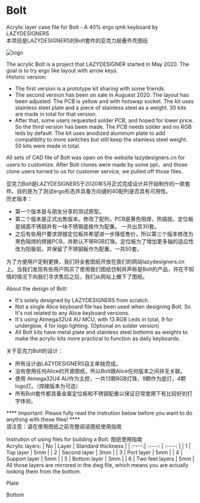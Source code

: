 # Bolt
Acrylic layer case file for Bolt - A 40% ergo qmk keyboard by LAZYDESIGNERS  
本项目是LAZYDESIGNERS的Bolt套件的亚克力层叠外壳图纸

![logo](http://lazydesigners.cn/wp-content/uploads/2021/09/boltlogo-01-01.jpg)

The acrylic Bolt is a project that LAZYDESIGNER started in May 2020. 
The goal is to try ergo like layout with arrow keys.  
Historic version:
* The first version is a prototype kit sharing with some friends.
* The second version has been on sale in Auguest 2020. The layout has been adjusted. The PCB is yellow and with hotswap socket. The kit uses stainless steel plate and a piece of stainless steel as a weight. 30 kits are made in total for that version.
* After that, some users requested solder PCB, and hoped for lower price. So the third version has been made. The PCB needs solder and no RGB leds by default. The kit uses anodized aluminum plate to add compatiblity to more switches but still keep the stainless steel weight. 50 kits were made in total.

All sets of CAD file of Bolt was open on the website lazydesigners.cn for users to customize. After Bolt clones were made by some ppl，and those clone users turned to us for customer service, we pulled off those files. 

亚克力Bolt是LAZYDESIGNERS于2020年5月正式完成设计并开始制作的一款套件。目的是为了测试ergo形态并具备方向键的40配列是否具有可用性。  
历史版本：
* 第一个版本是与朋友分享的测试原型。
* 第二个版本是正式出售版本。修改了配列，PCB是黄色阻焊，热插拔。定位板是镜面不锈钢并有一块不锈钢底板作为配重。 一共出货30套。
* 之后有些用户要求焊接定位板并希望进一步降低售价，所以第三个版本修改为黑色阻焊的焊接PCB，并默认不带RGB灯珠。定位板为了增加更多轴的适应性改为阳极铝，并保留了不锈钢板作为配重。一共50套。 

为了方便用户定制更换，我们将全套图纸开放在我们的网站lazydesigners.cn上。当我们发现有些用户购买了使用我们图纸仿制并声称是Bolt的产品，并在不知情的情况下向我们寻求售后之后，我们从网站上撤下了图纸。  

About the design of Bolt:
* It's solely designed by LAZYDESIGNERS from scratch. 
* Not a single Alice keyboard file has been used when designing Bolt. So It's not related to any Alice keyboard versions. 
* It's using Atmega32U4 AU MCU, with 13 RGB Leds in total, 9 for underglow, 4 for logo lighting. (Optional on solder version)
* All Bolt kits have metal plate and stainless steel bottoms as weights to make the acrylic kits more practical to function as daily keyboards.

关于亚克力Bolt的设计：
* 所有设计由LAZYDESIGNERS自主单独完成。
* 没有使用任何Alice的开源图纸，所以Bolt跟Alice任何版本之间并无关联。
* 使用 Atmega32U4 AU作为主控，一共13颗RGB灯珠，9颗作为底灯，4颗logo灯。（焊接版本为可选）
* 所有Bolt套件都具备金属定位板和不锈钢配重以保证日常使用下有比较好的打字体验。

**** Important: Please fully read the instrution below before you want to do anything with these files! ****  
请注意：请在使用图纸之前完整阅读图纸使用指南

Instrution of using files for building a Bolt:
图纸使用指南  
Acrylic layers:
| No | Layer | Standard thickness |
| :----:|  :----: | :----: |
| 1 | Top layer | 5mm |
| 2 | Second layer | 3mm |
| 3 | Port layer | 5mm |
| 4 | Support layer | 5mm |
| 5 | Bottom layer | 3mm |
| 6 | Two feet layers | 5mm |  
All those layers are mirrored in the dwg file, which means you are actually looking them from the bottom.



Plate


Bottom 





